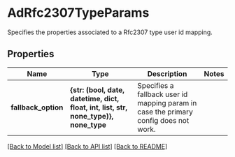 # AdRfc2307TypeParams

Specifies the properties associated to a Rfc2307 type user id mapping.

## Properties
Name | Type | Description | Notes
------------ | ------------- | ------------- | -------------
**fallback_option** | **{str: (bool, date, datetime, dict, float, int, list, str, none_type)}, none_type** | Specifies a fallback user id mapping param in case the primary config does not work. | 

[[Back to Model list]](../README.md#documentation-for-models) [[Back to API list]](../README.md#documentation-for-api-endpoints) [[Back to README]](../README.md)


